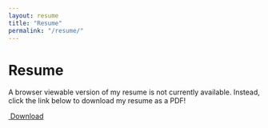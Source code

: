 ```yaml
---
layout: resume
title: "Resume"
permalink: "/resume/"
---
```


# Resume

A browser viewable version of my resume is not currently available. Instead, click the link below to download my resume as a PDF!

<a href="/public/resume_cs_f19_0.1.pdf" download="alex_mcnurlin_resume.pdf" class="btn btn-default"><i class="fa fa-download"></i>&nbsp;Download</a>
